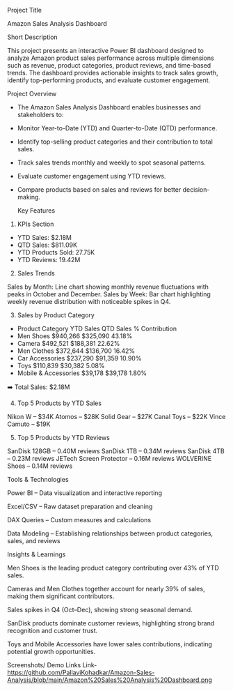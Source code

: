 Project Title

Amazon Sales Analysis Dashboard

Short Description

This project presents an interactive Power BI dashboard designed to analyze Amazon product sales performance across multiple dimensions such as revenue, product categories, product reviews, and time-based trends. 
The dashboard provides actionable insights to track sales growth, identify top-performing products, and evaluate customer engagement.

Project Overview

- The Amazon Sales Analysis Dashboard enables businesses and stakeholders to:
- Monitor Year-to-Date (YTD) and Quarter-to-Date (QTD) performance.
- Identify top-selling product categories and their contribution to total sales.
- Track sales trends monthly and weekly to spot seasonal patterns.
- Evaluate customer engagement using YTD reviews.
- Compare products based on sales and reviews for better decision-making.

  Key Features
1. KPIs Section

- YTD Sales: $2.18M
- QTD Sales: $811.09K
- YTD Products Sold: 27.75K
- YTD Reviews: 19.42M

2. Sales Trends

Sales by Month: Line chart showing monthly revenue fluctuations with peaks in October and December.
Sales by Week: Bar chart highlighting weekly revenue distribution with noticeable spikes in Q4.

3. Sales by Product Category

- Product Category	     YTD Sales	    QTD Sales	    % Contribution
- Men Shoes             	$940,266	     $325,090 	       43.18%
- Camera	                $492,521	     $188,381	         22.62%
- Men Clothes           	$372,644	     $136,700	         16.42%
- Car Accessories       	$237,290	     $91,359         	 10.90%
- Toys	                  $110,839	     $30,382            5.08%
- Mobile & Accessories  	$39,178	       $39,178	          1.80%

➡️ Total Sales: $2.18M


4. Top 5 Products by YTD Sales

Nikon W – $34K
Atomos – $28K
Solid Gear – $27K
Canal Toys – $22K
Vince Camuto – $19K


5. Top 5 Products by YTD Reviews

SanDisk 128GB – 0.40M reviews
SanDisk 1TB – 0.34M reviews
SanDisk 4TB – 0.23M reviews
JETech Screen Protector – 0.16M reviews
WOLVERINE Shoes – 0.14M reviews


Tools & Technologies

Power BI – Data visualization and interactive reporting

Excel/CSV – Raw dataset preparation and cleaning

DAX Queries – Custom measures and calculations

Data Modeling – Establishing relationships between product categories, sales, and reviews


Insights & Learnings

Men Shoes is the leading product category contributing over 43% of YTD sales.

Cameras and Men Clothes together account for nearly 39% of sales, making them significant contributors.

Sales spikes in Q4 (Oct–Dec), showing strong seasonal demand.

SanDisk products dominate customer reviews, highlighting strong brand recognition and customer trust.

Toys and Mobile Accessories have lower sales contributions, indicating potential growth opportunities.

Screenshots/ Demo Links
Link- https://github.com/PallaviKohadkar/Amazon-Sales-Analysis/blob/main/Amazon%20Sales%20Analysis%20Dashboard.png
